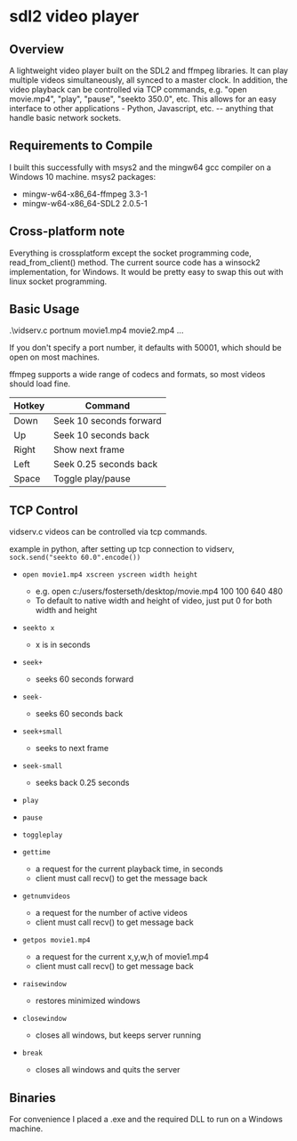 # sdl2 video player

## Overview
A lightweight video player built on the SDL2 and ffmpeg libraries. It can play multiple videos simultaneously, all synced to a master clock.
In addition, the video playback can be controlled via TCP commands, e.g. "open movie.mp4", "play", "pause", "seekto 350.0", etc.
This allows for an easy interface to other applications - Python, Javascript, etc. -- anything that handle basic network sockets.

## Requirements to Compile
I built this successfully with msys2 and the mingw64 gcc compiler on a Windows 10 machine.
msys2 packages:
- mingw-w64-x86_64-ffmpeg 3.3-1
- mingw-w64-x86_64-SDL2 2.0.5-1

## Cross-platform note
Everything is crossplatform except the socket programming code, read_from_client() method. The current source code has a winsock2 implementation, for Windows. It would be pretty easy to swap this out with linux socket programming.

## Basic Usage
.\vidserv.c portnum movie1.mp4 movie2.mp4 ...

If you don't specify a port number, it defaults with 50001, which should be open on most machines.

ffmpeg supports a wide range of codecs and formats, so most videos should load fine.

| Hotkey | Command |
| ---    | --- |
| Down | Seek 10 seconds forward |
| Up | Seek 10 seconds back |
| Right | Show next frame |
| Left | Seek 0.25 seconds back |
| Space | Toggle play/pause |

## TCP Control

vidserv.c videos can be controlled via tcp commands.

example in python, after setting up tcp connection to vidserv,
    `sock.send("seekto 60.0".encode())`

- `open movie1.mp4 xscreen yscreen width height`
    - e.g. open c:/users/fosterseth/desktop/movie.mp4 100 100 640 480
    - To default to native width and height of video, just put 0 for both width and height
    
- `seekto x`
    - x is in seconds
 
- `seek+`
    - seeks 60 seconds forward
    
- `seek-`
    - seeks 60 seconds back
    
- `seek+small`
    - seeks to next frame
 
- `seek-small`
    - seeks back 0.25 seconds
    
- `play`

- `pause`

- `toggleplay`
    
- `gettime`
    - a request for the current playback time, in seconds
    - client must call recv() to get the message back

- `getnumvideos`
    - a request for the number of active videos
    - client must call recv() to get message back
    
- `getpos movie1.mp4`
    - a request for the current x,y,w,h of movie1.mp4
    - client must call recv() to get message back
    
- `raisewindow`
    - restores minimized windows
    
- `closewindow`
    - closes all windows, but keeps server running
    
- `break`
    - closes all windows and quits the server
 
 
## Binaries
For convenience I placed a .exe and the required DLL to run on a Windows machine.